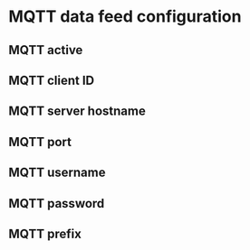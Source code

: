 # MQTT data feed configuration

## MQTT active
## MQTT client ID
## MQTT server hostname
## MQTT port
## MQTT username
## MQTT password
## MQTT prefix
